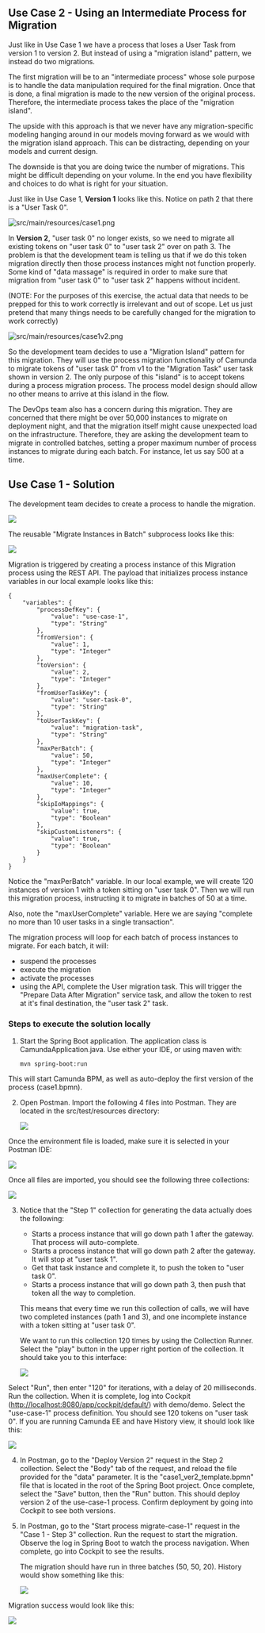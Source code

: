 ## Use Case 2 - Using an Intermediate Process for Migration

Just like in Use Case 1 we have a process that loses a User Task from version 1 to version 2.  But instead of using a "migration island" pattern, we instead do two migrations.

The first migration will be to an "intermediate process" whose sole purpose is to handle the data manipulation required for the final migration.  Once that is done, a final migration is made to the new version of the original process.  Therefore, the intermediate process takes the place of the "migration island".  

The upside with this approach is that we never have any migration-specific modeling hanging around in our models moving forward as we would with the migration island approach.  This can be distracting, depending on your models and current design.

The downside is that you are doing twice the number of migrations.  This might be difficult depending on your volume.  In the end you have flexibility and choices to do what is right for your situation.

Just like in Use Case 1, **Version 1** looks like this.  Notice on path 2 that there is a "User Task 0".

![src/main/resources/case1.png](src/main/resources/case1.png)

In **Version 2**, "user task 0" no longer exists, so we need to migrate all existing tokens on "user task 0" to "user task 2" over on path 3.  The problem is that the development team is telling us that if we do this token migration directly then those process instances might not function properly.  Some kind of "data massage" is required in order to make sure that migration from "user task 0" to "user task 2" happens without incident.

(NOTE:  For the purposes of this exercise, the actual data that needs to be prepped for this to work correctly is irrelevant and out of scope.  Let us just pretend that many things needs to be carefully changed for the migration to work correctly)

![src/main/resources/case1v2.png](src/main/resources/case1v2.png)

So the development team decides to use a "Migration Island" pattern for this migration.  They will use the process migration functionality of Camunda to migrate tokens of "user task 0" from v1 to the "Migration Task" user task shown in version 2.  The only purpose of this "island" is to accept tokens during a process migration process.  The process model design should allow no other means to arrive at this island in the flow.

The DevOps team also has a concern during this migration.  They are concerned that there might be over 50,000 instances to migrate on deployment night, and that the migration itself might cause unexpected load on the infrastructure.  Therefore, they are asking the development team to migrate in controlled batches, setting a proper maximum number of process instances to migrate during each batch.  For instance, let us say 500 at a time.

## Use Case 1 - Solution

The development team decides to create a process to handle the migration.

![](src/main/resources/migrate-case-1.png)

The reusable "Migrate Instances in Batch" subprocess looks like this:

![](src/main/resources/migration-core.png)

Migration is triggered by creating a process instance of this Migration process using the REST API.  The payload that initializes process instance variables in our local example looks like this:

    {
        "variables": {
            "processDefKey": {
                "value": "use-case-1",
                "type": "String"
            },
            "fromVersion": {
                "value": 1,
                "type": "Integer"
            },
            "toVersion": {
                "value": 2,
                "type": "Integer"
            },
            "fromUserTaskKey": {
                "value": "user-task-0",
                "type": "String"
            },
            "toUserTaskKey": {
                "value": "migration-task",
                "type": "String"
            },
            "maxPerBatch": {
                "value": 50,
                "type": "Integer"
            },
            "maxUserComplete": {
                "value": 10,
                "type": "Integer"
            },
            "skipIoMappings": {
                "value": true,
                "type": "Boolean"
            },
            "skipCustomListeners": {
                "value": true,
                "type": "Boolean"
            }
        }
    }

Notice the "maxPerBatch" variable.  In our local example, we will create 120 instances of version 1 with a token sitting on "user task 0".  Then we will run this migration process, instructing it to migrate in batches of 50 at a time.

Also, note the "maxUserComplete" variable.  Here we are saying "complete no more than 10 user tasks in a single transaction".

The migration process will loop for each batch of process instances to migrate.  For each batch, it will:

-   suspend the processes
-   execute the migration
-   activate the processes
-   using the API, complete the User migration task.  This will trigger the "Prepare Data After Migration" service task, and allow the token to rest at it's final destination, the "user task 2" task.

### Steps to execute the solution locally

1.  Start the Spring Boot application.  The application class is CamundaApplication.java.  Use either your IDE, or using maven with:

        mvn spring-boot:run

This will start Camunda BPM, as well as auto-deploy the first version of the process (case1.bpmn).

2.  Open Postman.  Import the following 4 files into Postman.  They are located in the src/test/resources directory:

    ![](src/main/resources/postman_1.png)

Once the environment file is loaded, make sure it is selected in your Postman IDE:

![](src/main/resources/postman_2.png)

Once all files are imported, you should see the following three collections:

![](src/main/resources/postman_3.png)

3.  Notice that the "Step 1" collection for generating the data actually does the following:

    -   Starts a process instance that will go down path 1 after the gateway.  That process will auto-complete.
    -   Starts a process instance that will go down path 2 after the gateway.  It will stop at "user task 1".
    -   Get that task instance and complete it, to push the token to "user task 0".
    -   Starts a process instance that will go down path 3, then push that token all the way to completion.

    This means that every time we run this collection of calls, we will have two completed instances (path 1 and 3), and one incomplete instance with a token sitting at "user task 0".

    We want to run this collection 120 times by using the Collection Runner.  Select the "play" button in the upper right portion of the collection.  It should take you to this interface:

    ![](src/main/resources/postman_4.png)

Select "Run", then enter "120" for iterations, with a delay of 20 milliseconds.  Run the collection.  When it is complete, log into Cockpit (<http://localhost:8080/app/cockpit/default/>) with demo/demo.  Select the "use-case-1" process definition.  You should see 120 tokens on "user task 0".  If you are running Camunda EE and have History view, it should look like this:

![](src/main/resources/step1_complete.png)

4.  In Postman, go to the "Deploy Version 2" request in the Step 2 collection.  Select the "Body" tab of the request, and reload the file provided for the "data" parameter.  It is the "case1_ver2_template.bpmn" file that is located in the root of the Spring Boot project.  Once complete, select the "Save" button, then the "Run" button.  This should deploy version 2 of the use-case-1 process.  Confirm deployment by going into Cockpit to see both versions.

5.  In Postman, go to the "Start process migrate-case-1" request in the "Case 1 - Step 3" collection.  Run the request to start the migration.  Observe the log in Spring Boot to watch the process navigation.  When complete, go into Cockpit to see the results.

    The migration should have run in three batches (50, 50, 20).  History would show something like this:

    ![](src/main/resources/migration-case-1-afterExec.png)

Migration success would look like this:

![](src/main/resources/result-2.png)
